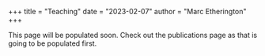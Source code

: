 +++
title = "Teaching"
date = "2023-02-07"
author = "Marc Etherington"
+++

This page will be populated soon. Check out the publications page as that is going to be populated first.
